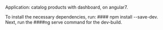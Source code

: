 Application: catalog products with dashboard, on angular7.


To install the necessary dependencies, run: #### npm install --save-dev. Next, run the ####ng serve command for the dev-build.
